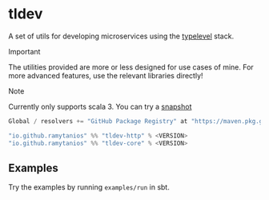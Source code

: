 # tldev

A set of utils for developing microservices using the [typelevel](https://typelevel.org/) stack.

> [!IMPORTANT]  
> The utilities provided are more or less designed for use cases of mine. For more advanced features, 
> use the relevant libraries directly!

> [!NOTE]
> Currently only supports scala 3. You can try a [snapshot](https://github.com/ramytanios/tldev/packages)

```scala
Global / resolvers += "GitHub Package Registry" at "https://maven.pkg.github.com/ramytanios/tldev"
```

```scala
"io.github.ramytanios" %% "tldev-http" % <VERSION>
"io.github.ramytanios" %% "tldev-core" % <VERSION>
```

## Examples

Try the examples by running `examples/run` in sbt.
